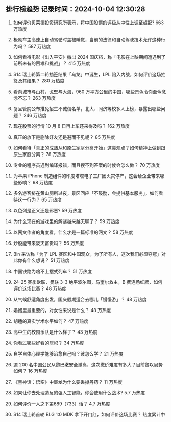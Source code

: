
## 排行榜趋势 记录时间：2024-10-04 12:30:28
  
  1. 如何评价贝莱德投资研究所表示，将中国股票的评级从中性上调至超配? 663 万热度
    
  2. 极氪车主高速上自动驾驶时盖被睡觉，当前的法律和自动驾驶技术允许这种行为吗？ 587 万热度
    
  3. 如何看待电影《出入平安》撤出 2024 国庆档，称「电影在上映期间遭遇到了前所未有的困难和挑战」？ 415 万热度
    
  4. S14 瑞士轮第二轮抽签结果「乌龙」中诞生，LPL 陷入内战，如何评价这场抽签及其结果？ 280 万热度
    
  5. 看向城市与山村，戈壁与大海，960 万平方公里的中国，哪些景色令你至今念念不忘？ 263 万热度
    
  6. 复旦管院公布推免招生不诚信名单，北大、同济等校多人上榜，暴露出哪些问题？ 246 万热度
    
  7. 现在股票的行情 10 月 8 日再上车还来得及吗？ 162 万热度
    
  8. 真正的放下是删除好友还是避而不见呢？ 85 万热度
    
  9. 如何看待「真正的成熟从和原生家庭分离开始」这类观点？如何精神上做到跟原生家庭分离？ 78 万热度
    
  10. 专业的程序员遇到编译报错，而且搜不到答案的时候会怎么做？ 70 万热度
    
  11. 为苹果 iPhone 制造组件的印度塔塔电子工厂因火灾停产，这会给企业带来哪些影响？ 68 万热度
    
  12. 多名游客挤在黄山厕所过夜，景区回应「不鼓励，会提供基本服务」，如何看待这一行为？ 65 万热度
    
  13. 以色列是正义还是邪恶? 59 万热度
    
  14. 为什么现在的游戏里的解谜越来越无聊了？ 59 万热度
    
  15. 以网文作者的角度看，什么才是一篇标准的网文？ 58 万热度
    
  16. 炒股能带来泼天富贵吗？ 56 万热度
    
  17. Bin 采访称「为了 LPL 赛区和中国观众，为了所有人，这次我们必须夺冠」对此你有什么想说？ 51 万热度
    
  18. 中国铁路为啥不上摆式列车？ 51 万热度
    
  19. 24-25 赛季欧联，曼联 3-3 绝平波尔图，马奎尔救主，B 费连场红牌，如何评价这场比赛？ 48 万热度
    
  20. 从气候舒适角度出发，国庆假期适合去哪儿「慢慢游」？ 48 万热度
    
  21. 婚姻里最重要的，对女性来说是什么？ 48 万热度
    
  22. 胡适的真实学术水平如何？ 47 万热度
    
  23. 高中生的校园乐队是什么样子？ 43 万热度
    
  24. 你看过哪些好看的旗帜？ 34 万热度
    
  25. 自学自体心理学能够治愈自己吗？该怎么学？ 21 万热度
    
  26. 逾 200 名中国公民从黎巴嫩安全撤离，这次撤侨难度有多大？目前黎以局势如何？ 16 万热度
    
  27. 《黑神话：悟空》中辰龙为什么要丢掉丹药？ 11 万热度
    
  28. 如果让你去处理造反的强人工智能，你会使用什么战术? 5.7 万热度
    
  29. 如何评价一人之下第689（733）话？ 4.7 万热度
    
  30. S14 瑞士轮首轮 BLG 1:0 MDK 拿下开门红，如何评价这场比赛？ 热度累计中
    